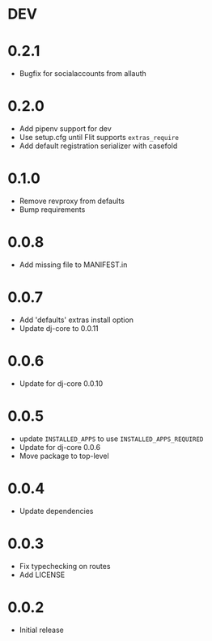 # DEV
# 0.2.1
- Bugfix for socialaccounts from allauth
# 0.2.0
- Add pipenv support for dev
- Use setup.cfg until Flit supports `extras_require`
- Add default registration serializer with casefold
# 0.1.0
- Remove revproxy from defaults
- Bump requirements
# 0.0.8
- Add missing file to MANIFEST.in
# 0.0.7
- Add 'defaults' extras install option
- Update dj-core to 0.0.11
# 0.0.6
- Update for dj-core 0.0.10
# 0.0.5
- update `INSTALLED_APPS` to use `INSTALLED_APPS_REQUIRED`
- Update for dj-core 0.0.6
- Move package to top-level
# 0.0.4
- Update dependencies
# 0.0.3
- Fix typechecking on routes
- Add LICENSE
# 0.0.2
- Initial release

